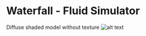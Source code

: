 # Waterfall - Fluid Simulator

Diffuse shaded model without texture
![alt text](https://lh3.googleusercontent.com/Pxf4sdlh2-08jGwmfq0DP02GLhJovfiYjqVbkRm0z29Gp0keYv4WJSM08hwJEpzaDi0=w2400)
